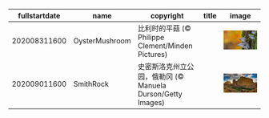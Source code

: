 |fullstartdate|name|copyright|title|image|
|--|--|--|--|--|
202008311600|OysterMushroom|比利时的平菇 (© Philippe Clement/Minden Pictures)||![](/zh-CN/2020/09/202008311600OysterMushroom.jpg)|
202009011600|SmithRock|史密斯洛克州立公园，俄勒冈 (© Manuela Durson/Getty Images)||![](/zh-CN/2020/09/202009011600SmithRock.jpg)|
